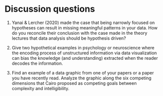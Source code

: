 # Discussion questions

1. Yanai & Lercher (2020) made the case that being narrowly focused on hypotheses can result in missing meaningful patterns in your data. How do you reconcile their conclusion with the case made in the theory lectures that data analysis should be hypothesis driven?

2. Give two hypothetical examples in psychology or neuroscience where the encoding process of unstructured information via data visualization can bias the knowledge (and understanding) extracted when the reader decodes the information.

3. Find an example of a data graphic from one of your papers or a paper you have recently read. Analyze the graphic along the six competing dimensions that Cairo proposed as competing goals between complexity and intelligibility. 
